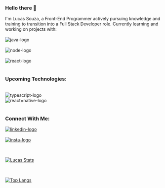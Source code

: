 ### Hello there 👋

I'm Lucas Souza, a Front-End Programmer actively pursuing knowledge and training to transition into a Full Stack Developer role. Currently learning and working on projects with:
<br>
<br>
<img src="https://img.shields.io/badge/JavaScript-323330?style=for-the-badge&logo=javascript&logoColor=F7DF1E" alt="java-logo">
<br>
<br>
<img src="https://img.shields.io/badge/Node.js-43853D?style=for-the-badge&logo=node.js&logoColor=white" alt="node-logo">
<br>
<br>
<img src="https://img.shields.io/badge/React-20232A?style=for-the-badge&logo=react&logoColor=61DAFB" alt="react-logo">
<br>
<br>
### Upcoming Technologies:
<br>
<img src="https://img.shields.io/badge/TypeScript-007ACC?style=for-the-badge&logo=typescript&logoColor=white" alt="typescript-logo">
<br>
<img src="https://img.shields.io/badge/React_Native-20232A?style=for-the-badge&logo=react&logoColor=61DAFB" alt="react=native-logo">
<br>
<br>
<h3>Connect With Me:</h3>
<a href="https://www.linkedin.com/in/lucas-souza-192523207/" target="_blank"><img src="https://img.shields.io/badge/LinkedIn-0077B5?style=for-the-badge&logo=linkedin&logoColor=white" alt=linkedin-logo ></a>
<br>
<br>
<a href="https://www.instagram.com/goodlucas33/" target="_blank"><img src="https://img.shields.io/badge/Instagram-E4405F?style=for-the-badge&logo=instagram&logoColor=white" alt=insta-logo></a>
<br>
<br>
<br>

[![Lucas Stats](https://github-readme-stats.vercel.app/api?username=LucasSouza0101)](https://github.com/anuraghazra/github-readme-stats)
<br>
<br>
<br>

[![Top Langs](https://github-readme-stats.vercel.app/api/top-langs/?username=LucasSouza0101)](https://github.com/anuraghazra/github-readme-stats)





